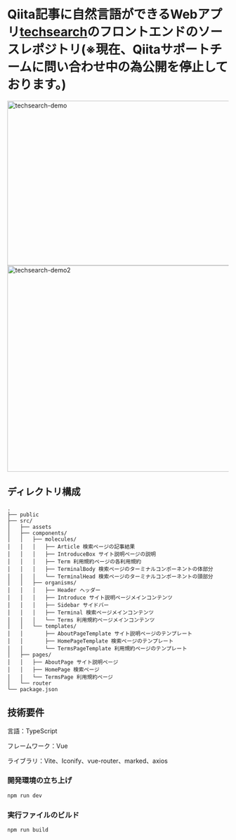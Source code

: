 # Qiita記事に自然言語ができるWebアプリ[techsearch](https://techserch.net/)のフロントエンドのソースレポジトリ(※現在、Qiitaサポートチームに問い合わせ中の為公開を停止しております。)
<img width="710" height="375" alt="techsearch-demo" src="https://github.com/user-attachments/assets/dce16817-209b-4bbb-bde9-121acbd26b2a" />
<img width="700" height="470" alt="techsearch-demo2" src="https://github.com/user-attachments/assets/140f65e2-5c57-4102-9fd9-44cdc989bd16" />


## ディレクトリ構成
```
.
├── public
├── src/
│   ├── assets
│   ├── components/
│   │   ├── molecules/
│   │   │   ├── Article 検索ページの記事結果
│   │   │   ├── IntroduceBox サイト説明ページの説明
│   │   │   ├── Term 利用規約ページの各利用規約
│   │   │   ├── TerminalBody 検索ページのターミナルコンポーネントの体部分
│   │   │   └── TerminalHead 検索ページのターミナルコンポーネントの頭部分
│   │   ├── organisms/
│   │   │   ├── Header ヘッダー
│   │   │   ├── Introduce サイト説明ページメインコンテンツ
│   │   │   ├── Sidebar サイドバー
│   │   │   ├── Terminal 検索ページメインコンテンツ
│   │   │   └── Terms 利用規約ページメインコンテンツ
│   │   └── templates/
│   │       ├── AboutPageTemplate サイト説明ページのテンプレート
│   │       ├── HomePageTemplate 検索ページのテンプレート
│   │       └── TermsPageTemplate 利用規約ページのテンプレート
│   ├── pages/
│   │   ├── AboutPage サイト説明ページ
│   │   ├── HomePage 検索ページ
│   │   └── TermsPage 利用規約ページ
│   └── router
└── package.json
```

## 技術要件
言語：TypeScript

フレームワーク：Vue

ライブラリ：Vite、Iconify、vue-router、marked、axios

### 開発環境の立ち上げ

```sh
npm run dev
```

### 実行ファイルのビルド

```sh
npm run build
```
